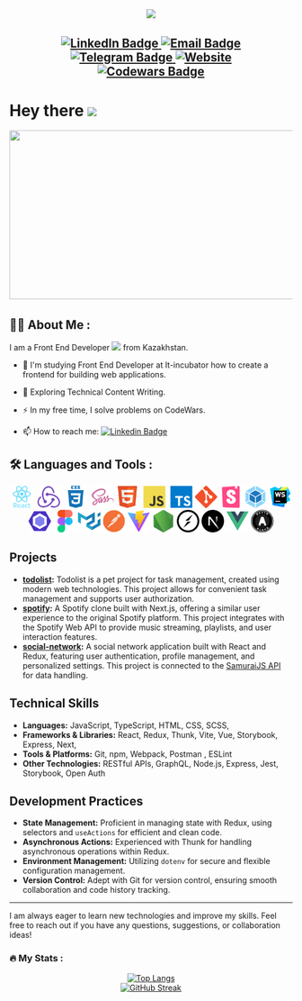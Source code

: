 <div id="header" align="center">
  <img src="https://media.giphy.com/media/M9gbBd9nbDrOTu1Mqx/giphy.gif" width="100"/>
</div>
<h2 id="badges" align="center">
  <a href="https://www.linkedin.com/in/temirtas-nursain">
    <img src="https://img.shields.io/badge/LinkedIn-blue?style=for-the-badge&logo=linkedin&logoColor=white" alt="LinkedIn Badge"/>
  </a>
  <a href="mailto:work.temirtas@gmail.com">
    <img src="https://img.shields.io/badge/Email-red?style=for-the-badge&logo=gmail&logoColor=white" alt="Email Badge"/>
  </a>
  <a href="https://t.me/gqtpe">
    <img src="https://img.shields.io/badge/Telegram-blue?style=for-the-badge&logo=telegram&logoColor=white" alt="Telegram Badge"/>
  </a>
  <a href="https://gqtpe-portfolio.vercel.app">
    <img src="https://img.shields.io/badge/Website-green?style=for-the-badge" alt="Website"/>
  </a>
  <div >
    <a href="https://www.codewars.com/users/gqtpe">
    <img src="https://www.codewars.com/users/gqtpe/badges/large" alt="Codewars Badge"/>
    </a>
  </div>
</h2>
  <h1>
  Hey there
  <img src="https://media.giphy.com/media/hvRJCLFzcasrR4ia7z/giphy.gif" width="30px"/>
</h1>
</div>

<div align="center">
  <img src="https://media.giphy.com/media/dWesBcTLavkZuG35MI/giphy.gif" width="600" height="300"/>
</div>


## :man_technologist: About Me :
I am a Front End Developer <img src="https://media.giphy.com/media/WUlplcMpOCEmTGBtBW/giphy.gif" width="30"> from Kazakhstan.

- :telescope: I'm studying Front End Developer at It-incubator how to create a frontend for building web applications.

- :seedling: Exploring Technical Content Writing.

- :zap: In my free time, I solve problems on CodeWars.

- :mailbox: How to reach me: [![Linkedin Badge](https://img.shields.io/badge/-temirtas-blue?style=flat&logo=Linkedin&logoColor=white)](https://www.linkedin.com/in/temirtas-nursain/)

## :hammer_and_wrench: Languages and Tools :
<div markdown="1" align="center">
  <img src="https://github.com/devicons/devicon/blob/master/icons/react/react-original-wordmark.svg" title="React" alt="React" width="40" height="40"/>&nbsp;
  <img src="https://github.com/devicons/devicon/blob/master/icons/redux/redux-original.svg" title="Redux" alt="Redux " width="40" height="40"/>&nbsp;
  <img src="https://github.com/devicons/devicon/blob/master/icons/css3/css3-plain-wordmark.svg"  title="CSS3" alt="CSS" width="40" height="40"/>&nbsp;
  <img src="https://github.com/devicons/devicon/blob/master/icons/sass/sass-original.svg" title="SASS, SCSS" **alt="SASS" width="40" height="40"/>
  <img src="https://github.com/devicons/devicon/blob/master/icons/html5/html5-original.svg" title="HTML5" alt="HTML" width="40" height="40"/>&nbsp;
  <img src="https://github.com/devicons/devicon/blob/master/icons/javascript/javascript-original.svg" title="JavaScript" alt="JavaScript" width="40" height="40"/>&nbsp;
  <img src="https://github.com/devicons/devicon/blob/master/icons/typescript/typescript-original.svg" title="TypeScript" **alt="TypeScript" width="40" height="40"/>
  <img src="https://github.com/devicons/devicon/blob/master/icons/git/git-original.svg" title="Git" **alt="Git" width="40" height="40"/>
  <img src="https://github.com/devicons/devicon/blob/master/icons/storybook/storybook-original.svg" title="StoryBook" **alt="StoryBook" width="40" height="40"/>
  <img src="https://github.com/devicons/devicon/blob/master/icons/webpack/webpack-original.svg" title="Webpack" **alt="Webpack" width="40" height="40"/>
  <img src="https://github.com/devicons/devicon/blob/master/icons/webstorm/webstorm-original.svg" title="Webstorm" **alt="Webstorm" width="40" height="40"/>
  <img src="https://github.com/devicons/devicon/blob/master/icons/eslint/eslint-original.svg" title="ESlint" **alt="ESlint" width="40" height="40"/>
  <img src="https://github.com/devicons/devicon/blob/master/icons/figma/figma-original.svg" title="Figma" **alt="Figma" width="40" height="40"/>
  <img src="https://github.com/devicons/devicon/blob/master/icons/materialui/materialui-original.svg" title="MaterialUi" **alt="MaterialUi" width="40" height="40"/>
  <img src="https://github.com/devicons/devicon/blob/master/icons/postman/postman-original.svg" title="Postman" **alt="Postman" width="40" height="40"/>
  <img src="https://github.com/devicons/devicon/blob/master/icons/vitejs/vitejs-original.svg" title="Vite" **alt="Vite" width="40" height="40"/>
  <img src="https://github.com/devicons/devicon/blob/master/icons/nodejs/nodejs-original.svg" title="nodeJS" **alt="nodeJS" width="40" height="40"/>
    <img src="https://github.com/devicons/devicon/blob/master/icons/socketio/socketio-original.svg" title="SocketIO" **alt="nodeJS" width="40" height="40"/>
      <img src="https://github.com/devicons/devicon/blob/master/icons/nextjs/nextjs-original.svg" title="NEXT" **alt="nodeJS" width="40" height="40"/>
        <img src="https://github.com/devicons/devicon/blob/master/icons/vuejs/vuejs-original.svg" title="Vue" **alt="Vue" width="40" height="40"/>
                  <img src="https://github.com/devicons/devicon/blob/master/icons/oauth/oauth-original.svg" title="Oauth" **alt="open auth" width="40" height="40"/>
</div>


## Projects
- **[todolist](https://github.com/gqtpe/trello):** Todolist is a pet project for task management, created using modern web technologies. This project allows for convenient task management and supports user authorization.
- **[spotify](https://github.com/gqtpe/spotify):** A Spotify clone built with Next.js, offering a similar user experience to the original Spotify platform. This project integrates with the Spotify Web API to provide music streaming, playlists, and user interaction features.
- **[social-network](https://github.com/gqtpe/socila):** A social network application built with React and Redux, featuring user authentication, profile management, and personalized settings. This project is connected to the [SamuraiJS API](https://social-network.samuraijs.com/) for data handling.


## Technical Skills

- **Languages:** JavaScript, TypeScript, HTML, CSS, SCSS, 
- **Frameworks & Libraries:** React, Redux, Thunk, Vite, Vue, Storybook, Express, Next, 
- **Tools & Platforms:** Git, npm, Webpack, Postman , ESLint
- **Other Technologies:** RESTful APIs, GraphQL, Node.js, Express, Jest, Storybook, Open Auth

## Development Practices

- **State Management:** Proficient in managing state with Redux, using selectors and `useActions` for efficient and clean code.
- **Asynchronous Actions:** Experienced with Thunk for handling asynchronous operations within Redux.
- **Environment Management:** Utilizing `dotenv` for secure and flexible configuration management.
- **Version Control:** Adept with Git for version control, ensuring smooth collaboration and code history tracking.

---



I am always eager to learn new technologies and improve my skills. Feel free to reach out if you have any questions, suggestions, or collaboration ideas!


### :fire: My Stats :
<div align="center">
  <div>
  <a href="https://github.com/anuraghazra/github-readme-stats">
    <img src="https://github-readme-stats.vercel.app/api/top-langs/?username=gqtpe&hide=python&layout=compact&theme=vision-friendly-dark" alt="Top Langs" />
  </a>
  </div>
  <div>
  <a href="https://git.io/streak-stats">
    <img src="https://streak-stats.demolab.com?user=gqtpe" alt="GitHub Streak" />
  </a>
  </div>
</div>
